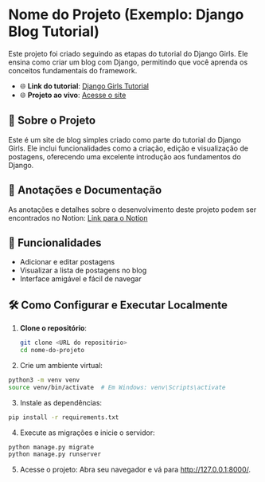 # Nome do Projeto (Exemplo: Django Blog Tutorial)

Este projeto foi criado seguindo as etapas do tutorial do Django Girls. Ele ensina como criar um blog com Django, permitindo que você aprenda os conceitos fundamentais do framework.

- 🌐 **Link do tutorial**: [Django Girls Tutorial](https://tutorial.djangogirls.org/pt/)
- 🌐 **Projeto ao vivo**: [Acesse o site](https://otaviossousa.pythonanywhere.com/)

## 📖 Sobre o Projeto
Este é um site de blog simples criado como parte do tutorial do Django Girls. Ele inclui funcionalidades como a criação, edição e visualização de postagens, oferecendo uma excelente introdução aos fundamentos do Django.

## 📝 Anotações e Documentação
As anotações e detalhes sobre o desenvolvimento deste projeto podem ser encontrados no Notion: [Link para o Notion](https://)

## 🚀 Funcionalidades
- Adicionar e editar postagens
- Visualizar a lista de postagens no blog
- Interface amigável e fácil de navegar
  
## 🛠️ Como Configurar e Executar Localmente
1. **Clone o repositório**:
   ```bash
   git clone <URL do repositório>
   cd nome-do-projeto
2. Crie um ambiente virtual:
  ```bash
  python3 -m venv venv
  source venv/bin/activate  # Em Windows: venv\Scripts\activate
  ```
3. Instale as dependências:
  ```bash
  pip install -r requirements.txt
  ```
4. Execute as migrações e inicie o servidor:
  ```bash
  python manage.py migrate
  python manage.py runserver
  ```
5. Acesse o projeto: Abra seu navegador e vá para http://127.0.0.1:8000/.

